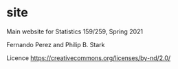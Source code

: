 # site

Main website for Statistics 159/259, Spring 2021

Fernando Perez and Philip B. Stark

Licence https://creativecommons.org/licenses/by-nd/2.0/
